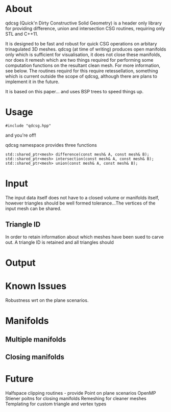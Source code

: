 # About

qdcsg (Quick'n Dirty Constructive Solid Geometry) is a header only library for providing difference, union and intersection CSG routines, requiring only STL and C++11.

It is designed to be fast and robust for quick CSG operations on arbitary trinagulated 3D meshes. qdcsg (at time of writing) produces open manifolds only which is sufficient
for visualisation, it does not close these manifolds, nor does it remesh which are two things required for performing some computation functions on the resultant clean  mesh. For more
information, see below. The routines requird for this require retessellation, something which is current outside the scope of qdcsg, although there are plans to implement it in the future.

It is based on this paper... and uses BSP trees to speed things up.

# Usage

    #include "qdcsg.hpp"

 and you're off!

qdcsg namespace provides three functions 

    std::shared_ptr<mesh> difference(const mesh& A, const mesh& B);
    std::shared_ptr<mesh> intersection(const mesh& A, const mesh& B);
    std::shared_ptr<mesh> union(const mesh& A, const mesh& B);




# Input

The input data itself does not have to a closed volume or manifolds itself, however triangles should be well formed
tolerance...The vertices of the input mesh can be shared.

## Triangle ID

In order to retain information about which meshes have been sued to carve out. A triangle ID is retained and all triangles should 


# Output



# Known Issues

Robustness wrt on the plane scenarios.


# Manifolds


## Multiple manifolds



## Closing manifolds






# Future



Halfspace clipping routines - provide 
Point on plane scenarios
OpenMP
Stiener poitns for closing manifolds
Remeshing for cleaner meshes
Templating for custom triangle and vertex types
